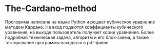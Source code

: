 # The-Cardano-method
Программа написана на языке Python и решает кубическое уравнение методом Кардано.
На вход подаются коэффициенты кубического уравнения, на выходе пользователь получает корни уравнения.
Более подробная техническая задача, алгоритм и его блок-схема, а также тестирование программы находятся в pdf-файле

